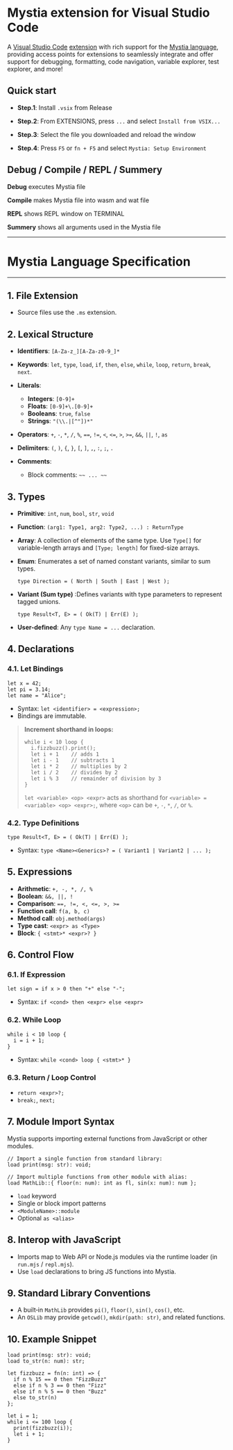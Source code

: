 # Mystia extension for Visual Studio Code

A [Visual Studio Code](https://code.visualstudio.com/) [extension](https://marketplace.visualstudio.com/VSCode) with rich support for the [Mystia language](https://github.com/KajizukaTaichi/mystia), providing access points for extensions to seamlessly integrate and offer support for debugging, formatting, code navigation, variable explorer, test explorer, and more!

## Quick start

-   **Step.1**:  Install `.vsix` from Release

-   **Step.2**:  From EXTENSIONS, press `...` and select `Install from VSIX...`

-   **Step.3**:  Select the file you downloaded and reload the window

-   **Step.4**:  Press `F5` or `fn + F5` and select `Mystia: Setup Environment`

## Debug / Compile / REPL / Summery
**Debug** executes Mystia file

**Compile** makes Mystia file into wasm and wat file

**REPL** shows REPL window on TERMINAL

**Summery** shows all arguments used in the Mystia file

---

# Mystia Language Specification
---

## 1. File Extension

* Source files use the `.ms` extension.

## 2. Lexical Structure

* **Identifiers**: `[A-Za-z_][A-Za-z0-9_]*`
* **Keywords**: `let`, `type`, `load`, `if`, `then`, `else`, `while`, `loop`, `return`, `break`, `next`.
* **Literals**:

  * **Integers**: `[0-9]+`
  * **Floats**: `[0-9]+\.[0-9]+`
  * **Booleans**: `true`, `false`
  * **Strings**: `"(\\.|[^"])*"`
* **Operators**: `+`, `-`, `*`, `/`, `%`, `==`, `!=`, `<`, `<=`, `>`, `>=`, `&&`, `||`, `!`, `as`
* **Delimiters**: `(`, `)`, `{`, `}`, `[`, `]`, `,`, `:`, `;`, `.`
* **Comments**:

  * Block comments: `~~ ... ~~`

## 3. Types

* **Primitive**: `int`, `num`, `bool`, `str`, `void`
* **Function**: `(arg1: Type1, arg2: Type2, ...) : ReturnType`
* **Array**: A collection of elements of the same type. Use `Type[]` for variable-length arrays and `[Type; length]` for fixed-size arrays.
* **Enum**: Enumerates a set of named constant variants, similar to sum types.

  ```ms
  type Direction = ( North | South | East | West );
  ```
* **Variant (Sum type)** :Defines variants with type parameters to represent tagged unions.

  ```ms
  type Result<T, E> = ( Ok(T) | Err(E) );
  ```
* **User-defined**: Any `type Name = ...` declaration.

## 4. Declarations

### 4.1. Let Bindings

```ms
let x = 42;
let pi = 3.14;
let name = "Alice";
```

* Syntax: `let <identifier> = <expression>;`
* Bindings are immutable.

> **Increment shorthand in loops:**
>
> ```ms
> while i < 10 loop {
>   i.fizzbuzz().print();
>   let i + 1    // adds 1
>   let i - 1    // subtracts 1
>   let i * 2    // multiplies by 2
>   let i / 2    // divides by 2
>   let i % 3    // remainder of division by 3
> }
> ```
>
> `let <variable> <op> <expr>` acts as shorthand for `<variable> = <variable> <op> <expr>;`, where `<op>` can be `+`, `-`, `*`, `/`, or `%`.

### 4.2. Type Definitions

```ms
type Result<T, E> = ( Ok(T) | Err(E) );
```

* Syntax: `type <Name><Generics>? = ( Variant1 | Variant2 | ... );`

## 5. Expressions

* **Arithmetic**: `+, -, *, /, %`
* **Boolean**: `&&, ||, !`
* **Comparison**: `==, !=, <, <=, >, >=`
* **Function call**: `f(a, b, c)`
* **Method call**: `obj.method(args)`
* **Type cast**: `<expr> as <Type>`
* **Block**: `{ <stmt>* <expr>? }`

## 6. Control Flow

### 6.1. If Expression

```ms
let sign = if x > 0 then "+" else "-";
```

* Syntax: `if <cond> then <expr> else <expr>`

### 6.2. While Loop

```ms
while i < 10 loop {
  i = i + 1;
}
```

* Syntax: `while <cond> loop { <stmt>* }`

### 6.3. Return / Loop Control

* `return <expr>?;`
* `break;`, `next;`

## 7. Module Import Syntax

Mystia supports importing external functions from JavaScript or other modules.

```ms
// Import a single function from standard library:
load print(msg: str): void;

// Import multiple functions from other module with alias:
load MathLib::{ floor(n: num): int as fl, sin(x: num): num };

```

* `load` keyword
* Single or block import patterns
* `<ModuleName>::module`
* Optional `as <alias>`

## 8. Interop with JavaScript

* Imports map to Web API or Node.js modules via the runtime loader (in `run.mjs` / `repl.mjs`).
* Use `load` declarations to bring JS functions into Mystia.

## 9. Standard Library Conventions

* A built‑in `MathLib` provides `pi()`, `floor()`, `sin()`, `cos()`, etc.
* An `OSLib` may provide `getcwd()`, `mkdir(path: str)`, and related functions.

## 10. Example Snippet

```ms
load print(msg: str): void;
load to_str(n: num): str;

let fizzbuzz = fn(n: int) => {
  if n % 15 == 0 then "FizzBuzz"
  else if n % 3 == 0 then "Fizz"
  else if n % 5 == 0 then "Buzz"
  else to_str(n)
};

let i = 1;
while i <= 100 loop {
  print(fizzbuzz(i));
  let i + 1;
}
```

